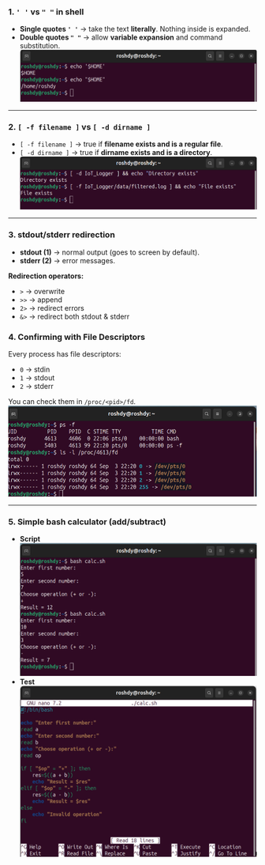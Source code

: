 ### 1. `' '` vs `" "` in shell

* **Single quotes `' '`** → take the text **literally**. Nothing inside is expanded.
* **Double quotes `" "`** → allow **variable expansion** and command substitution.
![](ScreenShot/9.png)

---

### 2. `[ -f filename ]` vs `[ -d dirname ]`

* `[ -f filename ]` → true if **filename exists and is a regular file**.
* `[ -d dirname ]` → true if **dirname exists and is a directory**.
![](ScreenShot/10.png)

---

### 3. stdout/stderr redirection

* **stdout (1)** → normal output (goes to screen by default).
* **stderr (2)** → error messages.

**Redirection operators:**

* `>` → overwrite
* `>>` → append
* `2>` → redirect errors
* `&>` → redirect both stdout & stderr

### 4. Confirming with File Descriptors

Every process has file descriptors:

* `0` → stdin
* `1` → stdout
* `2` → stderr

You can check them in `/proc/<pid>/fd`.        
![](ScreenShot/11.png)

---
### 5. Simple bash calculator (add/subtract)
* **Script**    
![](ScreenShot/13.png)
* **Test**    
![](ScreenShot/12.png)